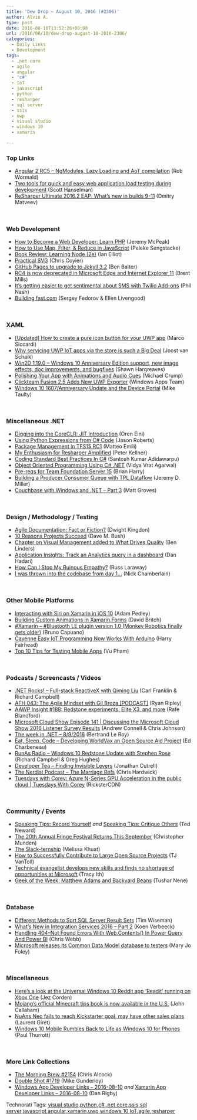```yaml
---
title: 'Dew Drop – August 10, 2016 (#2306)'
author: Alvin A.
type: post
date: 2016-08-10T13:52:26+00:00
url: /2016/08/10/dew-drop-august-10-2016-2306/
categories:
  - Daily Links
  - Development
tags:
  - .net core
  - agile
  - angular
  - 'c#'
  - IoT
  - javascript
  - python
  - resharper
  - sql server
  - ssis
  - uwp
  - visual studio
  - windows 10
  - xamarin

---
```

### <a name="top"></a>Top Links

  * <a href="http://angularjs.blogspot.com/2016/08/angular-2-rc5-ngmodules-lazy-loading.html" target="_blank">Angular 2 RC5 &#8211; NgModules, Lazy Loading and AoT compilation</a> (Rob Wormald)
  * <a href="http://feeds.hanselman.com/~/177014406/0/scotthanselman~Two-tools-for-quick-and-easy-web-application-load-testing-during-development.aspx" target="_blank">Two tools for quick and easy web application load testing during development</a> (Scott Hanselman)
  * <a href="https://blog.jetbrains.com/dotnet/2016/08/10/resharper-ultimate-2016-2-eap-whats-new-in-builds-9-11/" target="_blank">ReSharper Ultimate 2016.2 EAP: What’s new in builds 9-11</a> (Dmitry Matveev)

&nbsp;

### <a name="web"></a>Web Development

  * <a href="http://code.tutsplus.com/tutorials/how-to-become-a-web-developer-learn-php--cms-27013" target="_blank">How to Become a Web Developer: Learn PHP</a> (Jeremy McPeak)
  * <a href="http://code.tutsplus.com/tutorials/how-to-use-map-filter-reduce-in-javascript--cms-26209" target="_blank">How to Use Map, Filter, & Reduce in JavaScript</a> (Peleke Sengstacke)
  * <a href="http://www.i-programmer.info/bookreviews/29-javascript/9978-learning-node-2e.html" target="_blank">Book Review: Learning Node (2e)</a> (Ian Elliot)
  * <a href="http://feedproxy.google.com/~r/alistapart/main/~3/-3sdLBIiiZA/practical-svg" target="_blank">Practical SVG</a> (Chris Coyier)
  * <a href="https://github.com/blog/2220-github-pages-to-upgrade-to-jekyll-3-2" target="_blank">GitHub Pages to upgrade to Jekyll 3.2</a> (Ben Balter)
  * <a href="http://blogs.windows.com/msedgedev/2016/08/09/rc4-now-deprecated/?WT.mc_id=DX_MVP4025064" target="_blank">RC4 is now deprecated in Microsoft Edge and Internet Explorer 11</a> (Brent Mills)
  * <a href="https://twilioinc.wpengine.com/2016/08/its-getting-easier-to-get-sentimental-about-sms-with-twilio-add-ons.html" target="_blank">It’s getting easier to get sentimental about SMS with Twilio Add-ons</a> (Phil Nash)
  * <a href="http://techblog.netflix.com/2016/08/building-fastcom.html" target="_blank">Building fast.com</a> (Sergey Fedorov & Ellen Livengood)

&nbsp;

### <a name="silverlight"></a>XAML

  * <a href="http://msicc.net/?p=4459" target="_blank">[Updated] How to create a pure icon button for your UWP app</a> (Marco Siccardi)
  * <a href="http://feedproxy.google.com/~r/blogspot/dotnetbyexample/~3/aSZy7uM51Fc/why-servicing-uwp-iot-apps-via-store-is.html" target="_blank">Why servicing UWP IoT apps via the store is such a Big Deal</a> (Joost van Schaik)
  * <a href="https://blogs.msdn.microsoft.com/win2d/2016/08/09/win2d-1-19-0-windows-10-anniversary-edition-support-new-image-effects-doc-improvements-and-bugfixes/" target="_blank">Win2D 1.19.0 – Windows 10 Anniversary Edition support, new image effects, doc improvements, and bugfixes</a> (Shawn Hargreaves)
  * <a href="https://blogs.windows.com/buildingapps/2016/08/09/polishing-your-app-with-animations-and-audio-cues/?WT.mc_id=DX_MVP4025064" target="_blank">Polishing Your App with Animations and Audio Cues</a> (Michael Crump)
  * <a href="https://blogs.windows.com/buildingapps/2016/08/09/clickteam-fusion-2-5-adds-new-uwp-exporter/?WT.mc_id=DX_MVP4025064" target="_blank">Clickteam Fusion 2.5 Adds New UWP Exporter</a> (Windows Apps Team)
  * <a href="http://feedproxy.google.com/~r/mtaulty/~3/ifdXF-9nSF4/" target="_blank">Windows 10 1607/Anniversary Update and the Device Portal</a> (Mike Taulty)

&nbsp;

### <a name="dotnet"></a>Miscellaneous .NET

  * <a href="http://feedproxy.google.com/~r/AyendeRahien/~3/APzbAINHLA8/digging-into-the-coreclr-jit-introduction" target="_blank">Digging into the CoreCLR: JIT Introduction</a> (Oren Eini)
  * <a href="http://dontcodetired.com/blog/post/Using-Python-Expressions-from-C-Code" target="_blank">Using Python Expressions from C# Code</a> (Jason Roberts)
  * <a href="http://feedproxy.google.com/~r/MattsAlmSpace/~3/b3LnA1_DvEE/package-management-in-tfs15-rc1.html" target="_blank">Package Management in TFS15 RC1</a> (Matteo Emili)
  * <a href="http://peterkellner.net/2016/08/09/my-enthusiasm-for-resharper-amplified/" target="_blank">My Enthusiasm for Resharper Amplified</a> (Peter Kellner)
  * <a href="http://www.c-sharpcorner.com/article/coding-standard-best-practices-in-c-sharp/" target="_blank">Coding Standard Best Practices In C#</a> (Santosh Kumar Adidawarpu)
  * <a href="http://www.c-sharpcorner.com/UploadFile/84c85b/object-oriented-programming-using-C-Sharp-net/" target="_blank">Object Oriented Programming Using C# .NET</a> (Vidya Vrat Agarwal)
  * <a href="https://blogs.msdn.microsoft.com/bharry/2016/08/09/pre-reqs-for-team-foundation-server-15/" target="_blank">Pre-reqs for Team Foundation Server 15</a> (Brian Harry)
  * <a href="https://jeremydmiller.com/2016/08/09/building-a-producer-consumer-queue-with-tpl-dataflow/" target="_blank">Building a Producer Consumer Queue with TPL Dataflow</a> (Jeremy D. Miller)
  * <a href="https://blogs.msdn.microsoft.com/mvpawardprogram/2016/08/09/couchbase-with-windows-and-net-part-3/" target="_blank">Couchbase with Windows and .NET – Part 3</a> (Matt Groves)

&nbsp;

### <a name="design"></a>Design / Methodology / Testing

  * <a href="https://dzone.com/articles/agile-documentation-fact-or-fiction?utm_medium=feed&utm_source=feedpress.me&utm_campaign=Feed%3A+dzone" target="_blank">Agile Documentation: Fact or Fiction?</a> (Dwight Kingdon)
  * <a href="http://blog.dmbcllc.com/10-reasons-projects-succeed/" target="_blank">10 Reasons Projects Succeed</a> (Dave M. Bush)
  * <a href="http://www.benlinders.com/news/chapter-visual-management-added-drives-quality/" target="_blank">Chapter on Visual Management added to What Drives Quality</a> (Ben Linders)
  * <a href="https://azure.microsoft.com/blog/application-insights-track-an-analytics-query-in-a-dashboard/" target="_blank">Application Insights: Track an Analytics query in a dashboard</a> (Dan Hadari)
  * <a href="http://www.radicalcandor.com/blog/stop-ruinous-empathy/" target="_blank">How Can I Stop My Ruinous Empathy?</a> (Russ Laraway)
  * <a href="https://buildplease.com/pages/dayone/" target="_blank">I was thrown into the codebase from day 1&#8230;</a> (Nick Chamberlain)

&nbsp;

### <a name="mobile"></a>Other Mobile Platforms

  * <a href="https://xamarinhelp.com/interacting-siri-xamarin/" target="_blank">Interacting with Siri on Xamarin in iOS 10</a> (Adam Pedley)
  * <a href="https://blog.xamarin.com/building-custom-animations-in-xamarin-forms/" target="_blank">Building Custom Animations in Xamarin.Forms</a> (David Britch)
  * <a href="http://feedproxy.google.com/~r/elbruno/~3/ROkrOAUTSdI/" target="_blank">#Xamarin – #Bluetooth LE plugin version 1.0 (Monkey Robotics finally gets older)</a> (Bruno Capuano)
  * <a href="http://www.i-programmer.info/news/91-hardware/9980-cayenne-easy-iot-programming-now-works-with-arduino.html" target="_blank">Cayenne Easy IoT Programming Now Works With Arduino</a> (Harry Fairhead)
  * <a href="http://www.developer.com/ws/android/top-10-tips-for-testing-mobile-apps.html" target="_blank">Top 10 Tips for Testing Mobile Apps</a> (Vu Pham)

&nbsp;

### <a name="podcasts"></a>Podcasts / Screencasts / Videos

  * <a href="http://www.dotnetrocks.com/default.aspx?ShowNum=1333" target="_blank">.NET Rocks! &#8211; Full-stack ReactiveX with Qiming Liu</a> (Carl Franklin & Richard Campbell)
  * <a href="http://ryanripley.com/afh-043-the-agile-mindset-with-gil-broza-podcast/" target="_blank">AFH 043: The Agile Mindset with Gil Broza [PODCAST]</a> (Ryan Ripley)
  * <a href="http://allaboutwindowsphone.com/media/item/21628_AAWP_Insight_188_Redstone_expe.php" target="_blank">AAWP Insight #188: Redstone experiments, Elite X3, and more</a> (Rafe Blandford)
  * <a href="http://feeds.microsoftcloudshow.com/~r/microsoftcloudshowepisodes/~3/uuhTtUXdiYU/141-discussing-the-microsoft-cloud-show-2016-listener-survey-results" target="_blank">Microsoft Cloud Show Episode 141 | Discussing the Microsoft Cloud Show 2016 Listener Survey Results</a> (Andrew Connell & Chris Johnson)
  * <a href="https://blogs.msdn.microsoft.com/dotnet/2016/08/09/the-week-in-net-892016/" target="_blank">The week in .NET – 8/9/2016</a> (Bertrand Le Roy)
  * <a href="http://developer.telerik.com/content-types/podcast/developing-worldvax-open-source-aid-project/" target="_blank">Eat, Sleep, Code &#8211; Developing WorldVax an Open Source Aid Project</a> (Ed Charbeneau)
  * <a href="http://feedproxy.google.com/~r/RunaAsRadioWma/~3/AttDsR0Aywc/default.aspx" target="_blank">RunAs Radio &#8211; Windows 10 Redstone Update with Stephen Rose</a> (Richard Campbell & Greg Hughes)
  * <a href="http://feedproxy.google.com/~r/DeveloperTea/~3/Zb75Mv4pwdY/44310-finding-invisible-levers" target="_blank">Developer Tea &#8211; Finding Invisible Levers</a> (Jonathan Cutrell)
  * <a href="http://nerdist.libsyn.com/the-marriage-refs" target="_blank">The Nerdist Podcast &#8211; The Marriage Refs</a> (Chris Hardwick)
  * <a href="https://channel9.msdn.com/Shows/Tuesdays-With-Corey/Tuesdays-with-Corey-Azure-N-Series-GPU-Acceleration-in-the-public-cloud?WT.mc_id=DX_MVP4025064" target="_blank">Tuesdays with Corey: Azure N-Series GPU Acceleration in the public cloud | Tuesdays With Corey</a> (RicksterCDN)

&nbsp;

### <a name="events"></a>Community / Events

  * <a href="http://blogs.tedneward.com/post/speaking-tips-record-yourself/" target="_blank">Speaking Tips: Record Yourself</a> _and_ <a href="http://blogs.tedneward.com/post/speaking-tips-critique-others/" target="_blank">Speaking Tips: Critique Others</a> (Ted Neward)
  * <a href="http://www.uwishunu.com/2016/08/20th-annual-fringe-festival-returns-september/" target="_blank">The 20th Annual Fringe Festival Returns This September</a> (Christopher Munden)
  * <a href="https://slack.engineering/the-slack-ternship-aa44b1c1eee9?source=rss----58820b6d8904---4" target="_blank">The Slack-ternship</a> (Melissa Khuat)
  * <a href="http://developer.telerik.com/featured/successfully-contribute-large-open-source-projects/" target="_blank">How to Successfully Contribute to Large Open Source Projects</a> (TJ VanToll)
  * <a href="http://blogs.microsoft.com/firehose/2016/08/09/technical-evangelist-develops-new-skills-and-finds-no-shortage-of-opportunities-at-microsoft/" target="_blank">Technical evangelist develops new skills and finds no shortage of opportunities at Microsoft</a> (Tracy Ith)
  * <a href="http://www.geekadelphia.com/2016/08/10/geek-of-the-week-matthew-adams-and-backyard-beans/" target="_blank">Geek of the Week: Matthew Adams and Backyard Beans</a> (Tushar Nene)

&nbsp;

### <a name="sql"></a>Database

  * <a href="http://feedproxy.google.com/~r/MSSQLTips-LatestSqlServerTips/~3/8FJtgbAwu9c/tip.asp" target="_blank">Different Methods to Sort SQL Server Result Sets</a> (Tim Wiseman)
  * <a href="http://feedproxy.google.com/~r/MSSQLTips-LatestSqlServerTips/~3/8BtB9q5-OpE/tip.asp" target="_blank">What&#8217;s New in Integration Services 2016 &#8211; Part 2</a> (Koen Verbeeck)
  * <a href="https://blog.crossjoin.co.uk/2016/08/09/handling-404-not-found-errors-with-web-contents-in-power-query-and-power-bi/" target="_blank">Handling 404–Not Found Errors With Web.Contents() In Power Query And Power BI</a> (Chris Webb)
  * <a href="http://www.zdnet.com/article/microsoft-releases-its-common-data-model-database-to-testers/#ftag=RSSbaffb68" target="_blank">Microsoft releases its Common Data Model database to testers</a> (Mary Jo Foley)

&nbsp;

### <a name="misc"></a>Miscellaneous

  * <a href="http://feedproxy.google.com/~r/wmexperts/~3/yVt0j5ZESqM/heres-look-uwp-reddit-app-readit-running-xbox-one" target="_blank">Here&#8217;s a look at the Universal Windows 10 Reddit app &#8216;Readit&#8217; running on Xbox One</a> (Jez Corden)
  * <a href="http://feedproxy.google.com/~r/wmexperts/~3/nZeyUHac-Bw/mojangs-official-minecraft-tips-book-now-available-us" target="_blank">Mojang&#8217;s official Minecraft tips book is now available in the U.S.</a> (John Callaham)
  * <a href="http://feedproxy.google.com/~r/winbetadotorg/~3/HakCF0u-TtY/nuans-neo-fails-reach-kickstarter-goal-may-sales-plans" target="_blank">NuAns Neo fails to reach Kickstarter goal, may have other sales plans</a> (Laurent Giret)
  * <a href="https://www.thurrott.com/mobile/windows-phone/75673/windows-10-mobile-rumbles-back-life-windows-10-phones" target="_blank">Windows 10 Mobile Rumbles Back to Life as Windows 10 for Phones</a> (Paul Thurrott)

&nbsp;

### <a name="links"></a>More Link Collections

  * <a href="http://feedproxy.google.com/~r/ReflectivePerspective/~3/csdWwEWxwAA/" target="_blank">The Morning Brew #2154</a> (Chris Alcock)
  * <a href="http://afreshcup.com/home/2016/8/10/double-shot-1719.html" target="_blank">Double Shot #1719</a> (Mike Gunderloy)
  * <a href="http://windowsappdev.com/2016/08/windows-app-developer-links-2016-08-10/" target="_blank">Windows App Developer Links &#8211; 2016-08-10</a> _and_ <a href="http://allaboutxamarin.com/2016/08/xamarin-app-developer-links-2016-08-10/" target="_blank">Xamarin App Developer Links &#8211; 2016-08-10</a> (Dan Rigby)

<div id="scid:0767317B-992E-4b12-91E0-4F059A8CECA8:528d3b7e-a053-4f92-ada5-46205df6690b" class="wlWriterEditableSmartContent" style="float: none; padding-bottom: 0px; padding-top: 0px; padding-left: 0px; margin: 0px; display: inline; padding-right: 0px">
  Technorati Tags: <a href="http://technorati.com/tags/visual+studio" rel="tag">visual studio</a>,<a href="http://technorati.com/tags/python" rel="tag">python</a>,<a href="http://technorati.com/tags/c%23" rel="tag">c#</a>,<a href="http://technorati.com/tags/.net+core" rel="tag">.net core</a>,<a href="http://technorati.com/tags/ssis" rel="tag">ssis</a>,<a href="http://technorati.com/tags/sql+server" rel="tag">sql server</a>,<a href="http://technorati.com/tags/javascript" rel="tag">javascript</a>,<a href="http://technorati.com/tags/angular" rel="tag">angular</a>,<a href="http://technorati.com/tags/xamarin" rel="tag">xamarin</a>,<a href="http://technorati.com/tags/uwp" rel="tag">uwp</a>,<a href="http://technorati.com/tags/windows+10" rel="tag">windows 10</a>,<a href="http://technorati.com/tags/IoT" rel="tag">IoT</a>,<a href="http://technorati.com/tags/agile" rel="tag">agile</a>,<a href="http://technorati.com/tags/resharper" rel="tag">resharper</a>
</div>